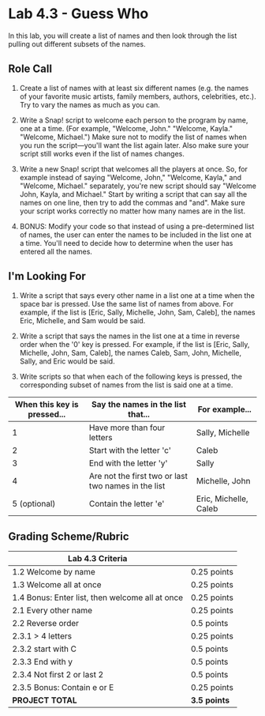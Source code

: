 # Lab 4.3 - Guess Who

In this lab, you will create a list of names and then look through the list pulling out different subsets of the names.

## Role Call

1. Create a list of names with at least six different names (e.g. the names of your favorite music artists, family members, authors, celebrities, etc.).  Try to vary the names as much as you can.

2. Write a Snap! script to welcome each person to the program by name, one at a time.  (For example, "Welcome, John."  "Welcome, Kayla."  "Welcome, Michael.")  Make sure not to modify the list of names when you run the script—you'll want the list again later.  Also make sure your script still works even if the list of names changes.

3. Write a new Snap! script that welcomes all the players at once.  So, for example instead of saying "Welcome, John," "Welcome, Kayla," and "Welcome, Michael." separately, you're new script should say "Welcome John, Kayla, and Michael."  Start by writing a script that can say all the names on one line, then try to add the commas and "and".  Make sure your script works correctly no matter how many names are in the list.

4. BONUS: Modify your code so that instead of using a pre-determined list of names, the user can enter the names to be included in the list one at a time.  You'll need to decide how to determine when the user has entered all the names.

## I'm Looking For

1. Write a script that says every other name in a list one at a time when the space bar is pressed.  Use the same list of names from above.  For example, if the list is [Eric, Sally, Michelle, John, Sam, Caleb], the names Eric, Michelle, and Sam would be said.

2. Write a script that says the names in the list one at a time in reverse order when the '0' key is pressed.  For example, if the list is [Eric, Sally, Michelle, John, Sam, Caleb], the names Caleb, Sam, John, Michelle, Sally, and Eric would be said.

3. Write scripts so that when each of the following keys is pressed, the corresponding subset of names from the list is said one at a time.

| When this key is pressed... | Say the names in the list that...                   | For example...        |
| --------------------------- | --------------------------------------------------- | --------------------- |
| 1                           | Have more than four letters                         | Sally, Michelle       |
| 2                           | Start with the letter 'c'                           | Caleb                 |
| 3                           | End with the letter 'y'                             | Sally                 |
| 4                           | Are not the first two or last two names in the list | Michelle, John        |
| 5 (optional)                | Contain the letter 'e'                              | Eric, Michelle, Caleb |

## Grading Scheme/Rubric

| **Lab 4.3 Criteria**                                   |                |
| ------------------------------------------------------ | -------------- |
| 1.2 Welcome by name                                    | 0.25 points    |
| 1.3 Welcome all at once                                | 0.25 points    |
| 1.4 Bonus: Enter list, then welcome all at once        | 0.25 points    |
| 2.1 Every other name                                   | 0.25 points    |
| 2.2 Reverse order                                      | 0.5 points     |
| 2.3.1 > 4 letters                                      | 0.25 points    |
| 2.3.2 start with C                                     | 0.5 points     |
| 2.3.3 End with y                                       | 0.5 points     |
| 2.3.4 Not first 2 or last 2                            | 0.5 points     |
| 2.3.5 Bonus: Contain e or E                            | 0.25 points    |
| **PROJECT TOTAL**                                      | **3.5 points** |
